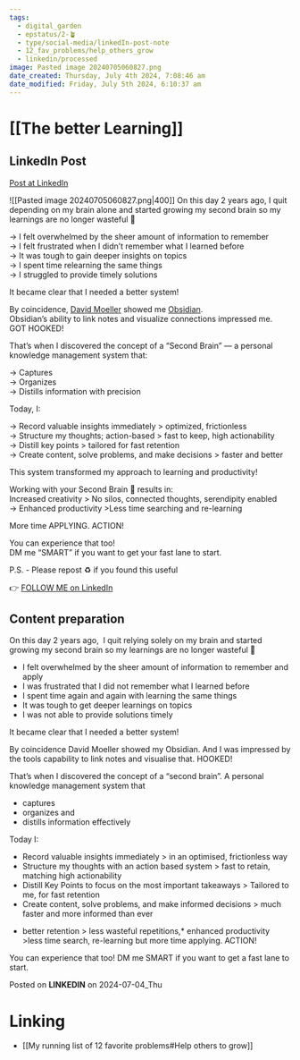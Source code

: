 ```yaml
---
tags:
  - digital_garden
  - epstatus/2-🪴
  - type/social-media/linkedIn-post-note
  - 12_fav_problems/help_others_grow
  - linkedin/processed
image: Pasted image 20240705060827.png
date_created: Thursday, July 4th 2024, 7:08:46 am
date_modified: Friday, July 5th 2024, 6:10:37 am
---
```

# [[The better Learning]]
## LinkedIn Post
[Post at LinkedIn](https://www.linkedin.com/posts/sebastiankamilli_on-this-day-2-years-ago-i-quit-depending-activity-7214513537203736576-evm9?utm_source=share&utm_medium=member_desktop)

![[Pasted image 20240705060827.png|400]]
  On this day 2 years ago, I quit depending on my brain alone and started growing my second brain so my learnings are no longer wasteful 🌱  
  
→ I felt overwhelmed by the sheer amount of information to remember  
→ I felt frustrated when I didn’t remember what I learned before  
→ It was tough to gain deeper insights on topics  
→ I spent time relearning the same things  
→ I struggled to provide timely solutions  
  
It became clear that I needed a better system!  
  
By coincidence, [](https://www.linkedin.com/in/ACoAAAfsKgMBS90pChyLlJHAyUjHIzLMKKVWEns)[David Moeller](https://www.linkedin.com/in/david-moeller-00362038/) showed me [Obsidian](https://www.linkedin.com/company/obsidianmd/).  
Obsidian’s ability to link notes and visualize connections impressed me.  
GOT HOOKED!  
  
That’s when I discovered the concept of a “Second Brain” — a personal knowledge management system that:  
  
→ Captures  
→ Organizes  
→ Distills information with precision  
  
Today, I:  
  
→ Record valuable insights immediately > optimized, frictionless  
→ Structure my thoughts; action-based > fast to keep, high actionability  
→ Distill key points > tailored for fast retention  
→ Create content, solve problems, and make decisions > faster and better  
  
This system transformed my approach to learning and productivity!  
  
Working with your Second Brain 🧠 results in:  
Increased creativity > No silos, connected thoughts, serendipity enabled  
→ Enhanced productivity >Less time searching and re-learning  
  
More time APPLYING. ACTION!  
  
You can experience that too!  
DM me “SMART” if you want to get your fast lane to start.  

P.S. - Please repost ♻ if you found this useful

👉 [FOLLOW ME on LinkedIn](https://www.linkedin.com/comm/mynetwork/discovery-see-all?usecase=PEOPLE_FOLLOWS&followMember=sebastiankamilli)

## Content preparation

On this day 2 years ago,  I quit relying solely on my brain and started growing my second brain so my learnings are no longer wasteful 🌱

+ I felt overwhelmed by the sheer amount of information to remember and apply
+ I was frustrated that I did not remember what I learned before
+ I spent time again and again with learning the same things
+ It was tough to get deeper learnings on topics
+ I was not able to provide solutions timely

It became clear that I needed a better system!

By coincidence David Moeller showed my Obsidian. And I was impressed by the tools capability to link notes and visualise that. HOOKED!

That’s when I discovered the concept of a “second brain”. 
A personal knowledge management system that 
+ captures
+ organizes and 
+ distills information effectively

Today I:
+ Record valuable insights immediately > in an optimised, frictionless way
+ Structure my thoughts with an action based system > fast to retain, matching high actionability
+ Distill Key Points to focus on the most important takeaways > Tailored to me, for fast retention
+ Create content, solve problems, and make informed decisions > much faster and more informed than ever

* better retention > less wasteful repetitions,* enhanced productivity >less time search, re-learning but more time applying. ACTION!

You can experience that too! DM me SMART if you want to get a fast lane to start.

Posted on **LINKEDIN** on 2024-07-04_Thu
# Linking
+ [[My running list of 12 favorite problems#Help others to grow]]